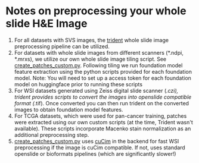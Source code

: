 # Notes on preprocessing your whole slide H&E Image
1. For all datasets with SVS images, the [trident](https://github.com/mahmoodlab/trident) whole slide image preprocessing pipeline can be utilized.
2. For datasets with whole slide images from different scanners (*.ndpi, *.mrxs), we utilize our own whole slide image tiling script. See [create_patches_custom.py](create_patches_custom.py). Following tiling we run foundation model feature extraction using the python scripts provided for each foundation model. Note: You will need to set up a access token for each foundation model on huggingface prior to running these scripts
3. For WSI datasets generated using Zeiss digital slide scanner (*.czi), trident provides scripts to convert the images into openslide compatible format (*.tif). Once converted you can then run trident on the converted images to obtain foundation model features.
4. For TCGA datasets, which were used for pan-cancer training, patches were extracted using our own custom scripts (at the time, Trident wasn't available). These scripts incorporate Macenko stain normalization as an additional preprocessing step.
5. [create_patches_custom.py](create_patches_custom.py) uses [cuCim](https://github.com/rapidsai/cucim) in the backend for fast WSI preprocessing if the image is cuCim compatible. If not, uses standard openslide or bioformats pipelines (which are significantly slower!)
   
